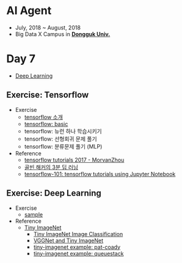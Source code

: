 # AI Agent

- July, 2018 ~ August, 2018
- Big Data X Campus in [**Dongguk Univ.**](http://www.dongguk.edu/mbs/kr/index.jsp)

# Day 7

- [Deep Learning](./Deep_Learning.pdf)

## Exercise: Tensorflow

- Exercise
	- [tensorflow 소개](./Tensorflow/Tensorflow.md)
	- [tensorflow: basic](./Python/Packages/Tensorflow/Tensorflow-basic.md)
	- tensorflow: 뉴런 하나 학습시키기
	- tensorflow: 선형회귀 문제 풀기
	- tensorflow: 분류문제 풀기 (MLP)
- Reference
	- [tensorflow tutorials 2017 - MorvanZhou](https://github.com/MorvanZhou/Tensorflow-Tutorial)
	- [골빈 해커의 3분 딥 러닝](https://github.com/golbin/TensorFlow-Tutorials)
	- [tensorflow-101: tensorflow tutorials using Jupyter Notebook](https://github.com/sjchoi86/Tensorflow-101)

## Exercise: Deep Learning

- Exercise
	- [sample](./)
- Reference
	- [Tiny ImageNet](https://tiny-imagenet.herokuapp.com/)
		- [Tiny ImageNet Image Classification](http://cs231n.stanford.edu/reports/2017/pdfs/940.pdf)
		- [VGGNet and Tiny ImageNet](https://learningai.io/projects/2017/06/29/tiny-imagenet.html)
		- [tiny-imagenet example: pat-coady](https://github.com/pat-coady/tiny_imagenet)
		- [tiny-imagenet example: queuestack](https://github.com/queuestack/TinyImageNet)